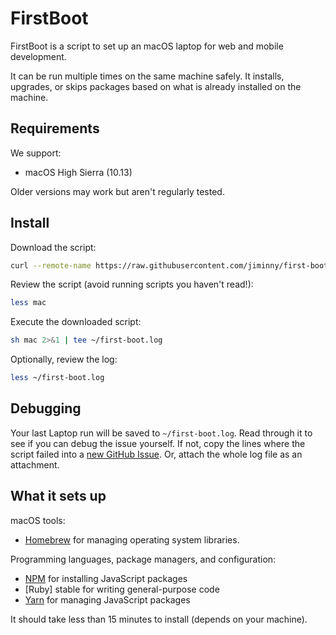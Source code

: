 FirstBoot
======

FirstBoot is a script to set up an macOS laptop for web and mobile development.

It can be run multiple times on the same machine safely.
It installs, upgrades, or skips packages
based on what is already installed on the machine.

Requirements
------------

We support:

* macOS High Sierra (10.13)

Older versions may work but aren't regularly tested.

Install
-------

Download the script:

```sh
curl --remote-name https://raw.githubusercontent.com/jiminny/first-boot/master/mac
```

Review the script (avoid running scripts you haven't read!):

```sh
less mac
```

Execute the downloaded script:

```sh
sh mac 2>&1 | tee ~/first-boot.log
```

Optionally, review the log:

```sh
less ~/first-boot.log
```

Debugging
---------

Your last Laptop run will be saved to `~/first-boot.log`.
Read through it to see if you can debug the issue yourself.
If not, copy the lines where the script failed into a
[new GitHub Issue](https://github.com/jiminny/first-boot/issues/new).
Or, attach the whole log file as an attachment.

What it sets up
---------------

macOS tools:

* [Homebrew] for managing operating system libraries.

[Homebrew]: http://brew.sh/

Programming languages, package managers, and configuration:

* [NPM] for installing JavaScript packages
* [Ruby] stable for writing general-purpose code
* [Yarn] for managing JavaScript packages

[NPM]: https://www.npmjs.org/
[Yarn]: https://yarnpkg.com/en/


It should take less than 15 minutes to install (depends on your machine).
